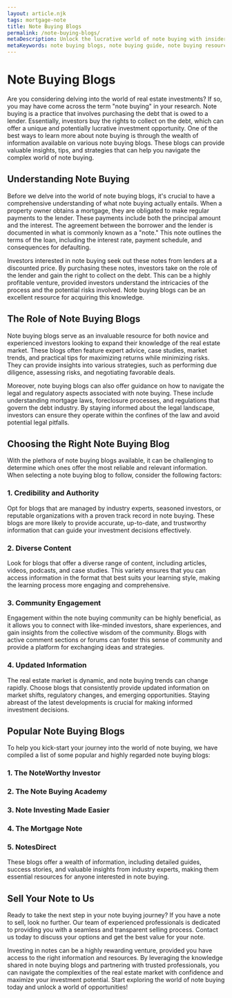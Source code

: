 ```yaml
---
layout: article.njk
tags: mortgage-note
title: Note Buying Blogs
permalink: /note-buying-blogs/
metaDescription: Unlock the lucrative world of note buying with insider insights from top note buying blogs. Learn expert strategies, navigate market trends, and maximize your investment potential.
metaKeywords: note buying blogs, note buying guide, note buying resources
---
```


# Note Buying Blogs

Are you considering delving into the world of real estate investments? If so, you may have come across the term "note buying" in your research. Note buying is a practice that involves purchasing the debt that is owed to a lender. Essentially, investors buy the rights to collect on the debt, which can offer a unique and potentially lucrative investment opportunity. One of the best ways to learn more about note buying is through the wealth of information available on various note buying blogs. These blogs can provide valuable insights, tips, and strategies that can help you navigate the complex world of note buying.

## Understanding Note Buying

Before we delve into the world of note buying blogs, it's crucial to have a comprehensive understanding of what note buying actually entails. When a property owner obtains a mortgage, they are obligated to make regular payments to the lender. These payments include both the principal amount and the interest. The agreement between the borrower and the lender is documented in what is commonly known as a "note." This note outlines the terms of the loan, including the interest rate, payment schedule, and consequences for defaulting.

Investors interested in note buying seek out these notes from lenders at a discounted price. By purchasing these notes, investors take on the role of the lender and gain the right to collect on the debt. This can be a highly profitable venture, provided investors understand the intricacies of the process and the potential risks involved. Note buying blogs can be an excellent resource for acquiring this knowledge.

## The Role of Note Buying Blogs

Note buying blogs serve as an invaluable resource for both novice and experienced investors looking to expand their knowledge of the real estate market. These blogs often feature expert advice, case studies, market trends, and practical tips for maximizing returns while minimizing risks. They can provide insights into various strategies, such as performing due diligence, assessing risks, and negotiating favorable deals.

Moreover, note buying blogs can also offer guidance on how to navigate the legal and regulatory aspects associated with note buying. These include understanding mortgage laws, foreclosure processes, and regulations that govern the debt industry. By staying informed about the legal landscape, investors can ensure they operate within the confines of the law and avoid potential legal pitfalls.

## Choosing the Right Note Buying Blog

With the plethora of note buying blogs available, it can be challenging to determine which ones offer the most reliable and relevant information. When selecting a note buying blog to follow, consider the following factors:

### 1. Credibility and Authority

Opt for blogs that are managed by industry experts, seasoned investors, or reputable organizations with a proven track record in note buying. These blogs are more likely to provide accurate, up-to-date, and trustworthy information that can guide your investment decisions effectively.

### 2. Diverse Content

Look for blogs that offer a diverse range of content, including articles, videos, podcasts, and case studies. This variety ensures that you can access information in the format that best suits your learning style, making the learning process more engaging and comprehensive.

### 3. Community Engagement

Engagement within the note buying community can be highly beneficial, as it allows you to connect with like-minded investors, share experiences, and gain insights from the collective wisdom of the community. Blogs with active comment sections or forums can foster this sense of community and provide a platform for exchanging ideas and strategies.

### 4. Updated Information

The real estate market is dynamic, and note buying trends can change rapidly. Choose blogs that consistently provide updated information on market shifts, regulatory changes, and emerging opportunities. Staying abreast of the latest developments is crucial for making informed investment decisions.

## Popular Note Buying Blogs

To help you kick-start your journey into the world of note buying, we have compiled a list of some popular and highly regarded note buying blogs:

### 1. The NoteWorthy Investor

### 2. The Note Buying Academy

### 3. Note Investing Made Easier

### 4. The Mortgage Note

### 5. NotesDirect

These blogs offer a wealth of information, including detailed guides, success stories, and valuable insights from industry experts, making them essential resources for anyone interested in note buying.

## Sell Your Note to Us

Ready to take the next step in your note buying journey? If you have a note to sell, look no further. Our team of experienced professionals is dedicated to providing you with a seamless and transparent selling process. Contact us today to discuss your options and get the best value for your note.

Investing in notes can be a highly rewarding venture, provided you have access to the right information and resources. By leveraging the knowledge shared in note buying blogs and partnering with trusted professionals, you can navigate the complexities of the real estate market with confidence and maximize your investment potential. Start exploring the world of note buying today and unlock a world of opportunities!
